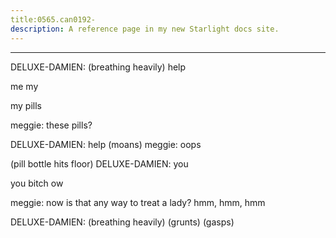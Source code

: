 ```yaml
---
title:0565.can0192-
description: A reference page in my new Starlight docs site.
---
```

----- 
DELUXE-DAMIEN: (breathing heavily) help


 me
 my


 my pills
 
meggie: these pills? 
 
DELUXE-DAMIEN: help
 (moans) 
meggie: oops
 
(pill bottle hits floor) 
DELUXE-DAMIEN: you


 you bitch
 ow
 
meggie: now is that any way to treat a lady? 
 hmm, hmm, hmm
 
DELUXE-DAMIEN: (breathing heavily) (grunts) (gasps) 
